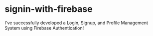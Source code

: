 # signin-with-firebase
 I've successfully developed a Login, Signup, and Profile Management System using Firebase Authentication!
